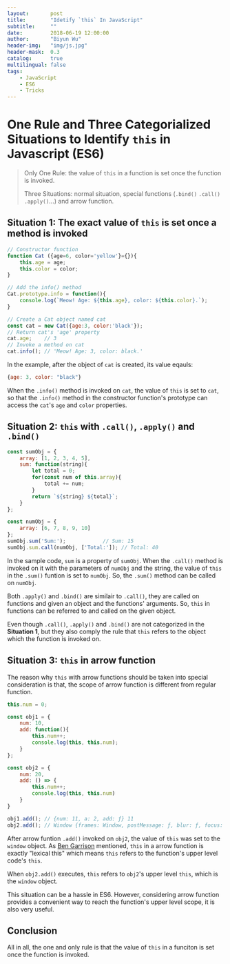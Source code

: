```yaml
---
layout:       post
title:        "Idetify `this` In JavaScript"
subtitle:     ""
date:         2018-06-19 12:00:00
author:       "Biyun Wu"
header-img:   "img/js.jpg"
header-mask:  0.3
catalog:      true
multilingual: false
tags:
    - JavaScript
    - ES6
    - Tricks
---
```


# One Rule and Three Categorialized Situations to Identify `this` in Javascript (ES6)

> Only One Rule: the value of `this` in a function is set once the function is invoked.
>
> Three Situations: normal situation, special functions (`.bind()` `.call()` `.apply()`...) and arrow function.

## Situation 1: The exact value of `this` is set once a method is invoked

```js
// Constructor function
function Cat ({age=6, color='yellow'}={}){
    this.age = age;
    this.color = color;
}

// Add the info() method
Cat.prototype.info = function(){
    console.log(`Meow! Age: ${this.age}, color: ${this.color}.`);
}

// Create a Cat object named cat
const cat = new Cat({age:3, color:'black'});
// Return cat's 'age' property
cat.age;    // 3
// Invoke a method on cat
cat.info(); // 'Meow! Age: 3, color: black.'
```

In the example, after the object of `cat` is created, its value eqauls:

```js
{age: 3, color: "black"}
```

When the `.info()` method is invoked on `cat`, the value of `this` is set to `cat`, so that the `.info()` method in the constructor function's prototype can access the `cat`'s `age` and `color` properties.

## Situation 2: `this` with `.call()`, `.apply()` and `.bind()`

```js
const sumObj = {
    array: [1, 2, 3, 4, 5],
    sum: function(string){
        let total = 0;
        for(const num of this.array){
            total += num;
        }
        return `${string} ${total}`;
    }
};

const numObj = {
    array: [6, 7, 8, 9, 10]
};
sumObj.sum('Sum:');            // Sum: 15
sumObj.sum.call(numObj, ['Total:']); // Total: 40
```

In the sample code, `sum` is a property of `sumObj`. When the `.call()` method is invoked on it with the parameters of `numObj` and the string, the value of `this` in the `.sum()` funtion is set to `numObj`. So, the `.sum()` method can be called on `numObj`.

Both `.apply()` and `.bind()` are similair to `.call()`, they are called on functions and given an object and the functions' arguments. So, `this` in functions can be referred to and called on the given object.

Even though `.call()`, `.apply()` and `.bind()` are not categorized in the **Situation 1**, but they also comply the rule that `this` refers to the object which the function is invoked on.

## Situation 3: `this` in arrow function

The reason why `this` with arrow functions should be taken into special consideration is that, the scope of arrow function is different from regular function.

```js
this.num = 0;

const obj1 = {
    num: 10,
    add: function(){
        this.num++;
        console.log(this, this.num);
    }
};

const obj2 = {
    num: 20,
    add: () => {
        this.num++;
        console.log(this, this.num)
    }
}

obj1.add(); // {num: 11, a: 2, add: ƒ} 11
obj2.add(); // Window {frames: Window, postMessage: ƒ, blur: ƒ, focus: ƒ, close: ƒ, …} 1
```

After arrow funtion `.add()` invoked on `obj2`, the value of `this` was set to the `window` object. As [Ben Garrison](https://hackernoon.com/javascript-es6-arrow-functions-and-lexical-this-f2a3e2a5e8c4) mentioned, `this` in a arrow function is exactly "lexical this" which means `this` refers to the function's upper level code's `this`. 

When `obj2.add()` executes, `this` refers to `obj2`'s upper level `this`, which is the `window` object.

This situation can be a hassle in ES6. However, considering arrow function provides a convenient way to reach the function's upper level scope, it is also very useful.

## Conclusion
All in all, the one and only rule is that the value of `this` in a funciton is set once the function is invoked.